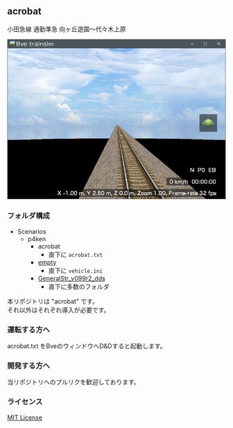 ## acrobat
小田急線 通勤準急 向ヶ丘遊園～代々木上原

![スクリーンショット](acrobat.jpg)

### フォルダ構成
- Scenarios
  - p4ken
    - acrobat
      - 直下に `acrobat.txt`
    - [empty][] 
      - 直下に `vehicle.ini`
    - [GeneralStr_v099r2_dds][]
      - 直下に多数のフォルダ

[empty]: https://github.com/p4ken/bve-empty
[GeneralStr_v099r2_dds]: http://kty-bvememo.hatenablog.jp/entry/GeneralStr

本リポジトリは "acrobat" です。  
それ以外はそれぞれ導入が必要です。

### 運転する方へ
acrobat.txt をBveのウィンドウへD&Dすると起動します。

### 開発する方へ
当リポジトリへのプルリクを歓迎しております。

### ライセンス
[MIT License](LICENSE)
